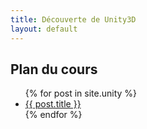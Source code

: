 ```yaml
---
title: Découverte de Unity3D
layout: default
---
```


## Plan du cours

<ul>
  {% for post in site.unity %}
    <li>
      <a href="{{ post.url }}">{{ post.title }}</a>
    </li>
  {% endfor %}
</ul>
